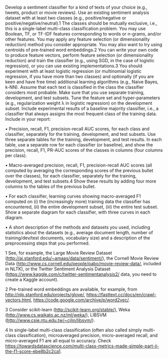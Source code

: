 Develop a sentiment classifier for a kind of texts of your choice (e.g., tweets, product or
movie reviews). Use an existing sentiment analysis dataset with at least two classes (e.g.,
positive/negative or positive/negative/neutral).1 The classes should be mutually exclusive, i.e.,
this is a single-label multi-class classification problem. You may use Boolean, TF, or TF-IDF
features corresponding to words or n-grams, and/or other features. You may apply any feature
selection (or dimensionality reduction) method you consider appropriate. You may also want
to try using centroids of pre-trained word embeddings.2 You can write your own code to
produce feature vectors, perform feature selection (or dimensionality reduction) and train the
classifier (e.g., using SGD, in the case of logistic regression), or you can use existing
implementations.3 You should experiment with at least logistic regression (or multinomial
logistic regression, if you have more than two classes) and optionally (if you are keen and
have free time) additional learning algorithms (e.g., Naive Bayes, k-NN). Assume that each
text is classified in the class the classifier considers most probable. Make sure that you use
separate training, development, and test subsets. Tune the feature set and hyper-parameters
(e.g., regularization weight λ in logistic regression) on the development subset. Include
experimental results of a baseline majority classifier, i.e., a classifier that always assigns the
most frequent class of the training data. Include in your report:

• Precision, recall, F1, precision-recall AUC scores, for each class and classifier,
separately for the training, development, and test subsets. Use three separate tables
for the training, development, and test results. In each table, use a separate row for
each classifier (or baseline), and show the precision, recall, F1, PR-AUC scores of the
classes in columns (four columns per class).

• Macro-averaged precision, recall, F1, precision-recall AUC scores (all computed by
averaging the corresponding scores of the previous bullet over the classes), for each
classifier, separately for the training, development, and test subsets.4 Show these
results by adding four more columns to the tables of the previous bullet.

• For each classifier, learning curves showing macro-averaged F1
computed on (i) the (increasingly more) training data the classifier has encountered,
(ii) the entire development subset, (iii) the entire test subset. Show a separate diagram
for each classifier, with three curves in each diagram.

• A short description of the methods and datasets you used, including statistics about
the datasets (e.g., average document length, number of training/dev/test documents,
vocabulary size) and a description of the preprocessing steps that you performed.




1 See, for example, the Large Movie Review Dataset (http://ai.stanford.edu/~amaas/data/sentiment/),
the Cornell Movie Review Data (http://www.cs.cornell.edu/people/pabo/movie-review-data/, included
in NLTK), or the Twitter Sentiment Analysis Dataset (https://www.kaggle.com/c/twitter-sentimentanalysis2/
data, you need to create a Kaggle account).

2 Pre-trained word embeddings are available, for example, from http://nlp.stanford.edu/projects/glove/,
https://fasttext.cc/docs/en/crawl-vectors.html, https://code.google.com/archive/p/word2vec/.

3 Consider scikit-learn (http://scikit-learn.org/stable/), Weka (http://www.cs.waikato.ac.nz/ml/weka/),
LIBSVM (http://www.csie.ntu.edu.tw/~cjlin/libsvm/).

4 In single-label multi-class classification (often also called simply multi-class classification), microaveraged
precision, micro-averaged recall, and micro-averaged F1 are all equal to accuracy. Check
https://towardsdatascience.com/multi-class-metrics-made-simple-part-ii-the-f1-score-ebe8b2c2ca1.
